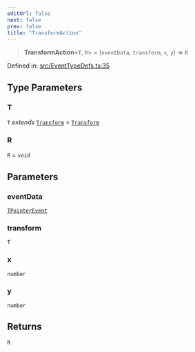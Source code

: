 ```yaml
---
editUrl: false
next: false
prev: false
title: "TransformAction"
---
```


> **TransformAction**\<`T`, `R`\> = (`eventData`, `transform`, `x`, `y`) => `R`

Defined in: [src/EventTypeDefs.ts:35](https://github.com/fabricjs/fabric.js/blob/9a792f4b7b8031f02ec7ea4ce8c99f810e45cfec/src/EventTypeDefs.ts#L35)

## Type Parameters

### T

`T` *extends* [`Transform`](/api/type-aliases/transform/) = [`Transform`](/api/type-aliases/transform/)

### R

`R` = `void`

## Parameters

### eventData

[`TPointerEvent`](/api/type-aliases/tpointerevent/)

### transform

`T`

### x

`number`

### y

`number`

## Returns

`R`
